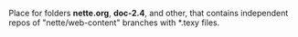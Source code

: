 Place for folders **nette.org**, **doc-2.4**, and other, that contains independent repos
of "nette/web-content" branches  with \*.texy files.
